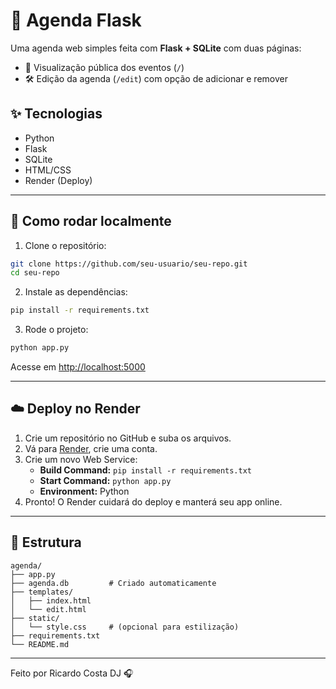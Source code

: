 # 📅 Agenda Flask

Uma agenda web simples feita com **Flask + SQLite** com duas páginas:
- 👀 Visualização pública dos eventos (`/`)
- 🛠 Edição da agenda (`/edit`) com opção de adicionar e remover

## ✨ Tecnologias
- Python
- Flask
- SQLite
- HTML/CSS
- Render (Deploy)

---

## 🚀 Como rodar localmente

1. Clone o repositório:
```bash
git clone https://github.com/seu-usuario/seu-repo.git
cd seu-repo
```

2. Instale as dependências:
```bash
pip install -r requirements.txt
```

3. Rode o projeto:
```bash
python app.py
```

Acesse em [http://localhost:5000](http://localhost:5000)

---

## ☁️ Deploy no Render

1. Crie um repositório no GitHub e suba os arquivos.
2. Vá para [Render](https://render.com), crie uma conta.
3. Crie um novo Web Service:
   - **Build Command:** `pip install -r requirements.txt`
   - **Start Command:** `python app.py`
   - **Environment:** Python
4. Pronto! O Render cuidará do deploy e manterá seu app online.

---

## 📂 Estrutura
```
agenda/
├── app.py
├── agenda.db         # Criado automaticamente
├── templates/
│   ├── index.html
│   └── edit.html
├── static/
│   └── style.css     # (opcional para estilização)
├── requirements.txt
└── README.md
```

---

Feito por Ricardo Costa DJ 🎧
